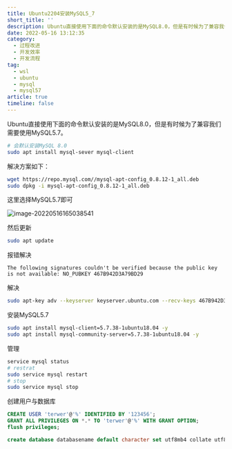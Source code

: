 ```yaml
---
title: Ubuntu2204安装MySQL5_7
short_title: ''
description: Ubuntu直接使用下面的命令默认安装的是MySQL8.0，但是有时候为了兼容我们需要使用MySQL5.7。
date: 2022-05-16 13:12:35
category:
  - 过程改进
  - 开发效率
  - 开发流程
tag:
  - wsl
  - ubuntu
  - mysql
  - mysql57
article: true
timeline: false
---
```

Ubuntu直接使用下面的命令默认安装的是MySQL8.0，但是有时候为了兼容我们需要使用MySQL5.7。

```bash
# 会默认安装MySQL 8.0
sudo apt install mysql-sever mysql-client
```

解决方案如下：

```bash
wget https://repo.mysql.com//mysql-apt-config_0.8.12-1_all.deb
sudo dpkg -i mysql-apt-config_0.8.12-1_all.deb
```

这里选择MySQL5.7即可

![image-20220516165038541](https://cdn.jsdelivr.net/gh/terwer/upload@main/img/image-20220516165038541.png)

然后更新

```bash
sudo apt update
```

报错解决

```
The following signatures couldn't be verified because the public key is not available: NO_PUBKEY 467B942D3A79BD29
```

解决

```bash
sudo apt-key adv --keyserver keyserver.ubuntu.com --recv-keys 467B942D3A79BD29
```

安装MySQL5.7

```bash
sudo apt install mysql-client=5.7.38-1ubuntu18.04 -y
sudo apt install mysql-community-server=5.7.38-1ubuntu18.04 -y
```

管理

```bash
service mysql status
# restrat
sudo service mysql restart
# stop
sudo service mysql stop
```

创建用户与数据库

```sql
CREATE USER 'terwer'@'%' IDENTIFIED BY '123456';
GRANT ALL PRIVILEGES ON *.* TO 'terwer'@'%' WITH GRANT OPTION;
flush privileges;

create database databasename default character set utf8mb4 collate utf8mb4_general_ci;
```